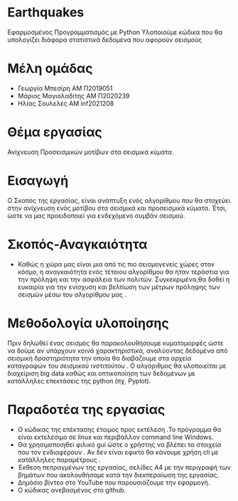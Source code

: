 # Earthquakes
Εφαρμοσμένος Προγραμματισμός με Python
Υλοποιούμε κώδικα που θα υπολογίζει διάφορα στατιστικά δεδομένα που αφορούν σεισμούς

# Mέλη ομάδας
- Γεωργία Μπεσίρη ΑΜ Π2019051
- Μάριος Μαγιολαδίτης ΑΜ Π2020239
- Ηλίας Σουλελές ΑΜ inf2021208

# Θέμα εργασίας
Ανίχνευση Προσεισμικών μοτίβων στα σεισμικά κύματα.

# Εισαγωγή
Ο Σκοπός της εργασίας, είναι ανάπτυξη ενός αλγορίθμου που θα στοχεύει στην
ανίχνευση ενός μοτίβου στα σεισμικά και προσεισμικά κύματα. Έτσι, ώστε να μας
προειδοποιεί για ενδεχόμενο συμβάν σεισμού.

# Σκοπός-Αναγκαιότητα
- Καθώς η χώρα μας είναι μια από τις πιο σεισμογενείς χώρες στον κόσμο, η
αναγκαιότητα ενός τέτοιου αλγορίθμου θα ήταν τεράστια για την πρόληψη και την
ασφάλεια των πολιτών. Συγκεκριμένα,θα δοθεί η ευκαιρία για την ενίσχυση και
βελτίωση των μέτρων πρόληψης των σεισμών μέσω του αλγορίθμου μας .

# Μεθοδολογία υλοποίησης
Πριν δηλωθεί ένας σεισμός θα παρακολουθήσουμε κυματομορφές ώστε να δούμε αν
υπάρχουν κοινά χαρακτηριστικά, αναλύοντας δεδομένα από σεισμική δραστηριότητα
την οποία θα διαβάζουμε στα αρχεία καταγραφών του σεισμικού ινστιτούτου . Ο
αλγόριθμος θα υλοποιείται με διαχείριση big data καθώς και οπτικοποίηση των
δεδομένων με κατάλληλες επεκτάσεις της python (πχ. Pyplot).

# Παραδοτέα της εργασίας
- Ο κώδικας της επέκτασης έτοιμος προς εκτέλεση .Το πρόγραμμα θα είναι εκτελέσιμο
σε linux και περιβάλλον command line Windows.
- Θα χρησιμοποιηθεί φιλικό gui ώστε ο χρήστης να βλέπει τα στοιχεία που τον
ενδιαφέρουν . Αν δεν είναι εφικτό θα κάνουμε χρήση cli με κατάλληλες παραμέτρους .
- Έκθεση πεπραγμένων της εργασίας, σελίδες Α4 με την περιγραφή των βημάτων
που ακολουθήσαμε κατά την διεκπεραίωση της εργασίας.
- Δημόσιο βίντεο στο YouTube που παρουσιάζουμε την εφαρμογή.
- Ο κώδικας ανεβασμένος στο github.
